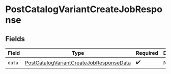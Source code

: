 # PostCatalogVariantCreateJobResponse


## Fields

| Field                                                                                                         | Type                                                                                                          | Required                                                                                                      | Description                                                                                                   |
| ------------------------------------------------------------------------------------------------------------- | ------------------------------------------------------------------------------------------------------------- | ------------------------------------------------------------------------------------------------------------- | ------------------------------------------------------------------------------------------------------------- |
| `data`                                                                                                        | [PostCatalogVariantCreateJobResponseData](../../models/components/PostCatalogVariantCreateJobResponseData.md) | :heavy_check_mark:                                                                                            | N/A                                                                                                           |